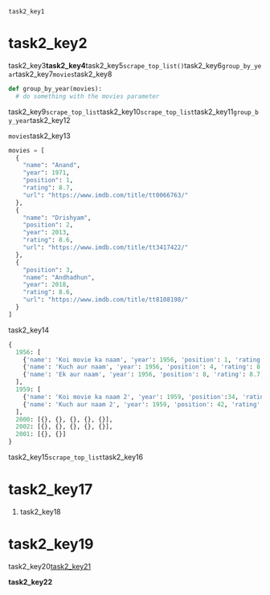 ```ngMeta
task2_key1
```
# task2_key2
task2_key3**task2_key4**task2_key5`scrape_top_list()`task2_key6`group_by_year`task2_key7`movies`task2_key8

```python
def group_by_year(movies):
  # do something with the movies parameter
```
task2_key9`scrape_top_list`task2_key10`scrape_top_list`task2_key11`group_by_year`task2_key12

`movies`task2_key13

```python
movies = [
  {
    "name": "Anand",
    "year": 1971,
    "position": 1,
    "rating": 8.7,
    "url": "https://www.imdb.com/title/tt0066763/"
  },
  {
    "name": "Drishyam",
    "position": 2,
    "year": 2013,
    "rating": 8.6,
    "url": "https://www.imdb.com/title/tt3417422/"
  },
  {
    "position": 3,
    "name": "Andhadhun",
    "year": 2018,
    "rating": 8.6,
    "url": "https://www.imdb.com/title/tt8108198/"
  }
]
```
task2_key14


```python
{
  1956: [
    {'name': 'Koi movie ka naam', 'year': 1956, 'position': 1, 'rating': 8.7, 'url': 'https://imdb.com/title/koi-title-ka-link'},
    {'name': 'Kuch aur naam', 'year': 1956, 'position': 4, 'rating': 8.7, 'url': 'https://imdb.com/title/koi-title-ka-link'},
    {'name': 'Ek aur naam', 'year': 1956, 'position': 8, 'rating': 8.7, 'url': 'https://imdb.com/title/koi-title-ka-link'}
  ],
  1959: [
    {'name': 'Koi movie ka naam 2', 'year': 1959, 'position':34, 'rating': 8.7, 'url': 'https://imdb.com/title/koi-title-ka-link'},
    {'name': 'Kuch aur naam 2', 'year': 1959, 'position': 42, 'rating': 8.7, 'url': 'https://imdb.com/title/koi-title-ka-link'},
  ],
  2000: [{}, {}, {}, {}, {}],
  2002: [{}, {}, {}, {}, {}],
  2001: [{}, {}]
}
```
task2_key15`scrape_top_list`task2_key16

# task2_key17
1. task2_key18
# task2_key19
task2_key20[task2_key21](https://youtu.be/V5dsZjjD1Jc)


**task2_key22**

